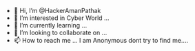 - 👋 Hi, I’m @HackerAmanPathak
- 👀 I’m interested in Cyber World ...
- 🌱 I’m currently learning ...
- 💞️ I’m looking to collaborate on ...
- 📫 How to reach me ...
      I am Anonymous dont try to find me....

<!---
HackerAmanPathak/HackerAmanPathak is a ✨ special ✨ repository because its `README.md` (this file) appears on your GitHub profile.
You can click the Preview link to take a look at your changes.
--->
